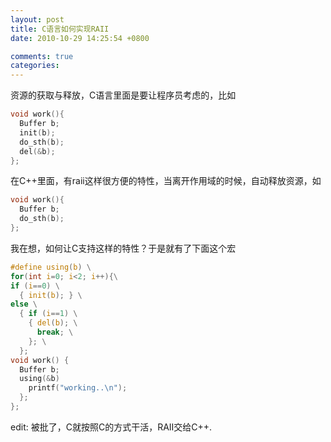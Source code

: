 ```yaml
---
layout: post
title: C语言如何实现RAII
date: 2010-10-29 14:25:54 +0800

comments: true
categories: 
---
```


资源的获取与释放，C语言里面是要让程序员考虑的，比如

```c
void work(){
  Buffer b;
  init(b);
  do_sth(b);
  del(&b);
};
```

在C++里面，有raii这样很方便的特性，当离开作用域的时候，自动释放资源，如

```c
void work(){
  Buffer b;
  do_sth(b);
};
```

我在想，如何让C支持这样的特性？于是就有了下面这个宏

```c
#define using(b) \
for(int i=0; i<2; i++){\
if (i==0) \
  { init(b); } \
else \
  { if (i==1) \
    { del(b); \
      break; \
    }; \
  }; 
void work() {
  Buffer b;
  using(&b)
    printf("working..\n");
  };
};
```

edit: 被批了，C就按照C的方式干活，RAII交给C++.
